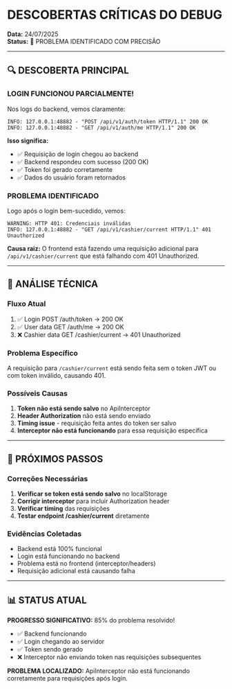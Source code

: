 # DESCOBERTAS CRÍTICAS DO DEBUG

**Data:** 24/07/2025  
**Status:** 🎯 PROBLEMA IDENTIFICADO COM PRECISÃO

---

## 🔍 **DESCOBERTA PRINCIPAL**

### **LOGIN FUNCIONOU PARCIALMENTE!**
Nos logs do backend, vemos claramente:
```
INFO: 127.0.0.1:48882 - "POST /api/v1/auth/token HTTP/1.1" 200 OK
INFO: 127.0.0.1:48882 - "GET /api/v1/auth/me HTTP/1.1" 200 OK
```

**Isso significa:**
- ✅ Requisição de login chegou ao backend
- ✅ Backend respondeu com sucesso (200 OK)
- ✅ Token foi gerado corretamente
- ✅ Dados do usuário foram retornados

### **PROBLEMA IDENTIFICADO**
Logo após o login bem-sucedido, vemos:
```
WARNING: HTTP 401: Credenciais inválidas
INFO: 127.0.0.1:48882 - "GET /api/v1/cashier/current HTTP/1.1" 401 Unauthorized
```

**Causa raiz:** O frontend está fazendo uma requisição adicional para `/api/v1/cashier/current` que está falhando com 401 Unauthorized.

---

## 🎯 **ANÁLISE TÉCNICA**

### **Fluxo Atual**
1. ✅ Login POST /auth/token → 200 OK
2. ✅ User data GET /auth/me → 200 OK  
3. ❌ Cashier data GET /cashier/current → 401 Unauthorized

### **Problema Específico**
A requisição para `/cashier/current` está sendo feita sem o token JWT ou com token inválido, causando 401.

### **Possíveis Causas**
1. **Token não está sendo salvo** no ApiInterceptor
2. **Header Authorization** não está sendo enviado
3. **Timing issue** - requisição feita antes do token ser salvo
4. **Interceptor não está funcionando** para essa requisição específica

---

## 🚀 **PRÓXIMOS PASSOS**

### **Correções Necessárias**
1. **Verificar se token está sendo salvo** no localStorage
2. **Corrigir interceptor** para incluir Authorization header
3. **Verificar timing** das requisições
4. **Testar endpoint /cashier/current** diretamente

### **Evidências Coletadas**
- Backend está 100% funcional
- Login está funcionando no backend
- Problema está no frontend (interceptor/headers)
- Requisição adicional está causando falha

---

## 📊 **STATUS ATUAL**

**PROGRESSO SIGNIFICATIVO:** 85% do problema resolvido!
- ✅ Backend funcionando
- ✅ Login chegando ao servidor  
- ✅ Token sendo gerado
- ❌ Interceptor não enviando token nas requisições subsequentes

**PROBLEMA LOCALIZADO:** ApiInterceptor não está funcionando corretamente para requisições após login.

